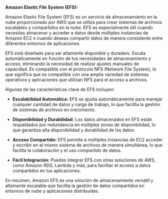 **Amazon Elastic File System (EFS):** 

Amazon Elastic File System (EFS) es un servicio de almacenamiento en la nube proporcionado por AWS que se utiliza para crear sistemas de archivos escalables y compartidos en la nube. EFS es especialmente útil cuando necesitas almacenar y acceder a datos desde múltiples instancias de Amazon EC2 o cuando deseas compartir datos de manera consistente entre diferentes entornos de aplicaciones.

EFS está diseñado para ser altamente disponible y duradero. Escala automáticamente en función de tus necesidades de almacenamiento y acceso, eliminando la necesidad de realizar ajustes manuales de capacidad. Es compatible con el protocolo NFS (Network File System), lo que significa que es compatible con una amplia variedad de sistemas operativos y aplicaciones que utilizan NFS para el acceso a archivos.

Algunas de las características clave de EFS incluyen:

- **Escalabilidad Automática:** EFS se ajusta automáticamente para manejar cualquier cantidad de datos y carga de trabajo, lo que facilita la gestión de sistemas de archivos en crecimiento.

- **Disponibilidad y Durabilidad:** Los datos almacenados en EFS están respaldados por redundancia en múltiples zonas de disponibilidad, lo que garantiza alta disponibilidad y durabilidad de los datos.

- **Acceso Compartido:** EFS permite a múltiples instancias de EC2 acceder y escribir en el mismo sistema de archivos de manera simultánea, lo que facilita la colaboración y el uso compartido de datos.

- **Fácil Integración:** Puedes integrar EFS con otras soluciones de AWS, como Amazon RDS, Lambda y más, para facilitar el acceso a datos compartidos en tus aplicaciones.

En resumen, Amazon EFS es una solución de almacenamiento versátil y altamente escalable que facilita la gestión de datos compartidos en entornos de nube y aplicaciones distribuidas.
